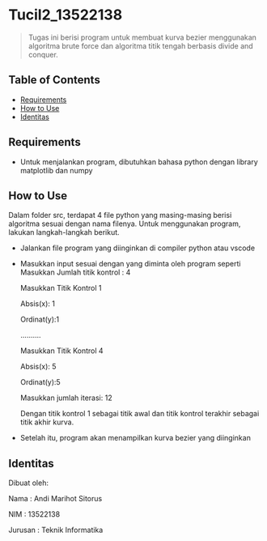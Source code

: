 # Tucil2_13522138
> Tugas ini berisi program untuk membuat kurva bezier menggunakan algoritma brute force dan algoritma titik tengah berbasis divide and conquer.


## Table of Contents
* [Requirements](#requirements)
* [How to Use](#how-to-use)
* [Identitas](#identitas)



## Requirements
- Untuk menjalankan program, dibutuhkan bahasa python dengan library matplotlib dan numpy



## How to Use
Dalam folder src, terdapat 4 file python yang masing-masing berisi algoritma sesuai dengan nama filenya.
Untuk menggunakan program, lakukan langkah-langkah berikut.
- Jalankan file program yang diinginkan di compiler python atau vscode
- Masukkan input sesuai dengan yang diminta oleh program seperti
    Masukkan Jumlah titik kontrol : 4

    Masukkan Titik Kontrol 1

    Absis(x): 1

    Ordinat(y):1

    ..........

    Masukkan Titik Kontrol 4
    
    Absis(x): 5

    Ordinat(y):5

    Masukkan jumlah iterasi: 12

    Dengan titik kontrol 1 sebagai titik awal dan titik kontrol terakhir sebagai titik akhir kurva.
- Setelah itu, program akan menampilkan kurva bezier yang diinginkan

## Identitas
Dibuat oleh:

Nama    : Andi Marihot Sitorus

NIM     : 13522138

Jurusan : Teknik Informatika
